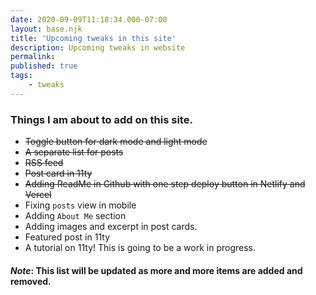 ```yaml
---
date: 2020-09-09T11:18:34.000-07:00
layout: base.njk
title: 'Upcoming tweaks in this site'
description: Upcoming tweaks in website
permalink: 
published: true
tags:
    - tweaks
---
```


### Things I am about to add on this site.

- ~~Toggle button for dark mode and light mode~~
- ~~A separate list for posts~~
- ~~RSS feed~~
- ~~Post card in 11ty~~
- ~~Adding ReadMe in Github with one step deploy button in Netlify and Vercel~~
- Fixing `posts` view in mobile
- Adding `About Me` section
- Adding images and excerpt in post cards.
- Featured post in 11ty
- A tutorial on 11ty! This is going to be a work in progress. 


#### *Note*: This list will be updated as more and more items are added and removed.